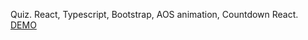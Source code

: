 Quiz. React, Typescript, Bootstrap, AOS animation, Countdown React. [DEMO](https://yelnikov-andrii.github.io/quiz/)
